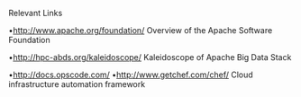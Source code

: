Relevant Links

•http://www.apache.org/foundation/
Overview of the Apache Software Foundation

•http://hpc-abds.org/kaleidoscope/
Kaleidoscope of Apache Big Data Stack

•http://docs.opscode.com/
•http://www.getchef.com/chef/
Cloud infrastructure automation framework


